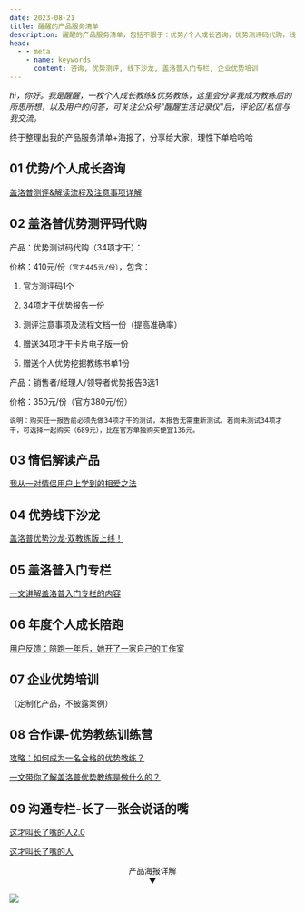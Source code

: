 ```yaml
---
date: 2023-08-21
title: 醒醒的产品服务清单
description: 醒醒的产品服务清单，包括不限于：优势/个人成长咨询，优势测评码代购，线下沙龙，盖洛普入门专栏，年度个人成长陪跑，企业优势培训，优势教练训练营等
head:
  - - meta
    - name: keywords
      content: 咨询, 优势测评, 线下沙龙, 盖洛普入门专栏, 企业优势培训
---
```


*hi，你好。我是醒醒，一枚个人成长教练&优势教练，这里会分享我成为教练后的所思所想，以及用户的问答，可关注公众号"醒醒生活记录仪"后，评论区/私信与我交流。*

终于整理出我的产品服务清单+海报了，分享给大家，理性下单哈哈哈

## 01 优势/个人成长咨询

[盖洛普测评&解读流程及注意事项详解](../gallup/evaluation.md)

## 02 盖洛普优势测评码代购

产品：优势测试码代购（34项才干）：

价格：410元/份`（官方445元/份）`，包含：

1. 官方测评码1个

2. 34项才干优势报告一份

3. 测评注意事项及流程文档一份（提高准确率）

4. 赠送34项才干卡片电子版一份

5. 赠送个人优势挖掘教练书单1份

产品：销售者/经理人/领导者优势报告3选1

价格：350元/份（官方380元/份）

`说明：购买任一报告前必须先做34项才干的测试，本报告无需重新测试。若尚未测试34项才干，可选择一起购买（689元），比在官方单独购买便宜136元。`

## 03 情侣解读产品

[我从一对情侣用户上学到的相爱之法](../consult/dairy/love-method.md)

## 04 优势线下沙龙

[盖洛普优势沙龙·双教练版上线！](https://mp.weixin.qq.com/s/YEg8uqdwV8kKaW9Xm2lkAg)

## 05 盖洛普入门专栏

[一文讲解盖洛普入门专栏的内容](../gallup/start/get-start-column.md)

## 06 年度个人成长陪跑

[用户反馈：陪跑一年后，她开了一家自己的工作室](../consult/run/user-feedback.md)

## 07 企业优势培训

（定制化产品，不披露案例）

## 08 合作课-优势教练训练营

[攻略：如何成为一名合格的优势教练？](../gallup/coach/to-be-a-coach.md)

[一文带你了解盖洛普优势教练是做什么的？](../gallup/coach/what-gallup-coach-is.md)

## 09 沟通专栏-长了一张会说话的嘴

[这才叫长了嘴的人2.0](https://mp.weixin.qq.com/s/6Ny6oGDFklbb75gm-WI0Qg)

[这才叫长了嘴的人](https://mp.weixin.qq.com/s/qPVHtc4wUmhMwDbARR_76A)

<div align=center>产品海报详解</div>
<div align=center>▼</div>

![](https://vip.helloimg.com/i/2024/03/02/65e2a6bfc7e35.jpeg)